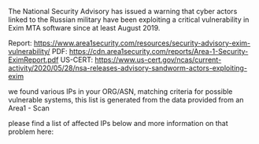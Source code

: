 The National Security Advisory has issued a warning that 
cyber actors linked to the Russian military have been exploiting 
a critical vulnerability in Exim MTA software since at least 
August 2019. 

Report: https://www.area1security.com/resources/security-advisory-exim-vulnerability/
PDF: https://cdn.area1security.com/reports/Area-1-Security-EximReport.pdf
US-CERT: https://www.us-cert.gov/ncas/current-activity/2020/05/28/nsa-releases-advisory-sandworm-actors-exploiting-exim


we found various IPs in your ORG/ASN,
matching criteria for possible vulnerable systems, this list is generated from
the data provided from an Area1 - Scan


please find a list of affected IPs below
and more information on that problem here:



